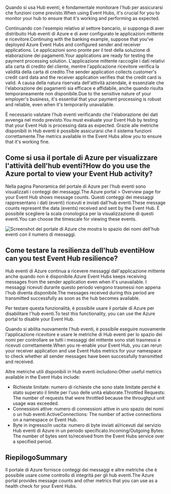<span data-ttu-id="af355-101">Quando si usa Hub eventi, è fondamentale monitorare l'hub per assicurarsi che funzioni come previsto.</span><span class="sxs-lookup"><span data-stu-id="af355-101">When using Event Hubs, it's crucial for you to monitor your hub to ensure that it's working and performing as expected.</span></span>

<span data-ttu-id="af355-102">Continuando con l'esempio relativo al settore bancario, si supponga di aver distribuito Hub eventi di Azure e di aver configurato le applicazioni mittente e ricevitore.</span><span class="sxs-lookup"><span data-stu-id="af355-102">Continuing with the banking example, suppose that you've deployed Azure Event Hubs and configured sender and receiver applications.</span></span> <span data-ttu-id="af355-103">Le applicazioni sono pronte per il test della soluzione di elaborazione dei pagamenti.</span><span class="sxs-lookup"><span data-stu-id="af355-103">Your applications are ready for testing the payment processing solution.</span></span> <span data-ttu-id="af355-104">L'applicazione mittente raccoglie i dati relativi alla carta di credito del cliente, mentre l'applicazione ricevitore verifica la validità della carta di credito.</span><span class="sxs-lookup"><span data-stu-id="af355-104">The sender application collects customer's credit card data and the receiver application verifies that the credit card is valid.</span></span> <span data-ttu-id="af355-105">A causa della natura riservata dell'attività aziendale, è essenziale che l'elaborazione dei pagamenti sia efficace e affidabile, anche quando risulta temporaneamente non disponibile.</span><span class="sxs-lookup"><span data-stu-id="af355-105">Due to the sensitive nature of your employer's business, it's essential that your payment processing is robust and reliable, even when it's temporarily unavailable.</span></span>

<span data-ttu-id="af355-106">È necessario valutare l'hub eventi verificando che l'elaborazione dei dati avvenga nel modo previsto.</span><span class="sxs-lookup"><span data-stu-id="af355-106">You must evaluate your Event Hub by testing that your Event Hub is processing data as expected.</span></span> <span data-ttu-id="af355-107">Grazie alle metriche disponibili in Hub eventi è possibile assicurarsi che il sistema funzioni correttamente.</span><span class="sxs-lookup"><span data-stu-id="af355-107">The metrics available in the Event Hubs allow you to ensure that it's working fine.</span></span>

## <a name="how-do-you-use-the-azure-portal-to-view-your-event-hub-activity"></a><span data-ttu-id="af355-108">Come si usa il portale di Azure per visualizzare l'attività dell'hub eventi?</span><span class="sxs-lookup"><span data-stu-id="af355-108">How do you use the Azure portal to view your Event Hub activity?</span></span>

<span data-ttu-id="af355-109">Nella pagina Panoramica del portale di Azure per l'hub eventi sono visualizzati i conteggi dei messaggi.</span><span class="sxs-lookup"><span data-stu-id="af355-109">The Azure portal > Overview page for your Event Hub shows message counts.</span></span> <span data-ttu-id="af355-110">Questi conteggi dei messaggi rappresentano i dati (eventi) ricevuti e inviati dall'hub eventi.</span><span class="sxs-lookup"><span data-stu-id="af355-110">These message counts represent the data (events) received and sent by the Event Hub.</span></span> <span data-ttu-id="af355-111">È possibile scegliere la scala cronologica per la visualizzazione di questi eventi.</span><span class="sxs-lookup"><span data-stu-id="af355-111">You can choose the timescale for viewing these events.</span></span>

![Screenshot del portale di Azure che mostra lo spazio dei nomi dell'hub eventi con il numero di messaggi.](../media/6-view-messages.png)

## <a name="how-can-you-test-event-hub-resilience"></a><span data-ttu-id="af355-113">Come testare la resilienza dell'hub eventi</span><span class="sxs-lookup"><span data-stu-id="af355-113">How can you test Event Hub resilience?</span></span>

<span data-ttu-id="af355-114">Hub eventi di Azure continua a ricevere messaggi dall'applicazione mittente anche quando non è disponibile.</span><span class="sxs-lookup"><span data-stu-id="af355-114">Azure Event Hubs keeps receiving messages from the sender application even when it's unavailable.</span></span> <span data-ttu-id="af355-115">I messaggi ricevuti durante questo periodo vengono trasmessi non appena l'hub diventa disponibile.</span><span class="sxs-lookup"><span data-stu-id="af355-115">The messages received during this period are transmitted successfully as soon as the hub becomes available.</span></span>

<span data-ttu-id="af355-116">Per testare questa funzionalità, è possibile usare il portale di Azure per disabilitare l'hub eventi.</span><span class="sxs-lookup"><span data-stu-id="af355-116">To test this functionality, you can use the Azure portal to disable your Event Hub.</span></span>

<span data-ttu-id="af355-117">Quando si abilita nuovamente l'hub eventi, è possibile eseguire nuovamente l'applicazione ricevitore e usare le metriche di Hub eventi per lo spazio dei nomi per controllare se tutti i messaggi del mittente sono stati trasmessi e ricevuti correttamente.</span><span class="sxs-lookup"><span data-stu-id="af355-117">When you re-enable your Event Hub, you can rerun your receiver application and use Event Hubs metrics for your namespace to check whether all sender messages have been successfully transmitted and received.</span></span>

<span data-ttu-id="af355-118">Altre metriche utili disponibili in Hub eventi includono:</span><span class="sxs-lookup"><span data-stu-id="af355-118">Other useful metrics available in the Event Hubs include:</span></span>

- <span data-ttu-id="af355-119">Richieste limitate: numero di richieste che sono state limitate perché è stato superato il limite per l'uso delle unità elaborate.</span><span class="sxs-lookup"><span data-stu-id="af355-119">Throttled Requests: The number of requests that were throttled because the throughput unit usage was exceeded.</span></span>
- <span data-ttu-id="af355-120">Connessioni attive: numero di connessioni attive in uno spazio dei nomi o un hub eventi.</span><span class="sxs-lookup"><span data-stu-id="af355-120">ActiveConnections: The number of active connections on a namespace or Event Hub.</span></span>
- <span data-ttu-id="af355-121">Byte in ingresso/in uscita: numero di byte inviati al/ricevuti dal servizio Hub eventi di Azure in un periodo specificato.</span><span class="sxs-lookup"><span data-stu-id="af355-121">Incoming/Outgoing Bytes: The number of bytes sent to/received from the Event Hubs service over a specified period.</span></span>

## <a name="summary"></a><span data-ttu-id="af355-122">Riepilogo</span><span class="sxs-lookup"><span data-stu-id="af355-122">Summary</span></span>

<span data-ttu-id="af355-123">Il portale di Azure fornisce conteggi dei messaggi e altre metriche che è possibile usare come controllo di integrità per gli hub eventi.</span><span class="sxs-lookup"><span data-stu-id="af355-123">The Azure portal provides message counts and other metrics that you can use as a health check for your Event Hubs.</span></span>
